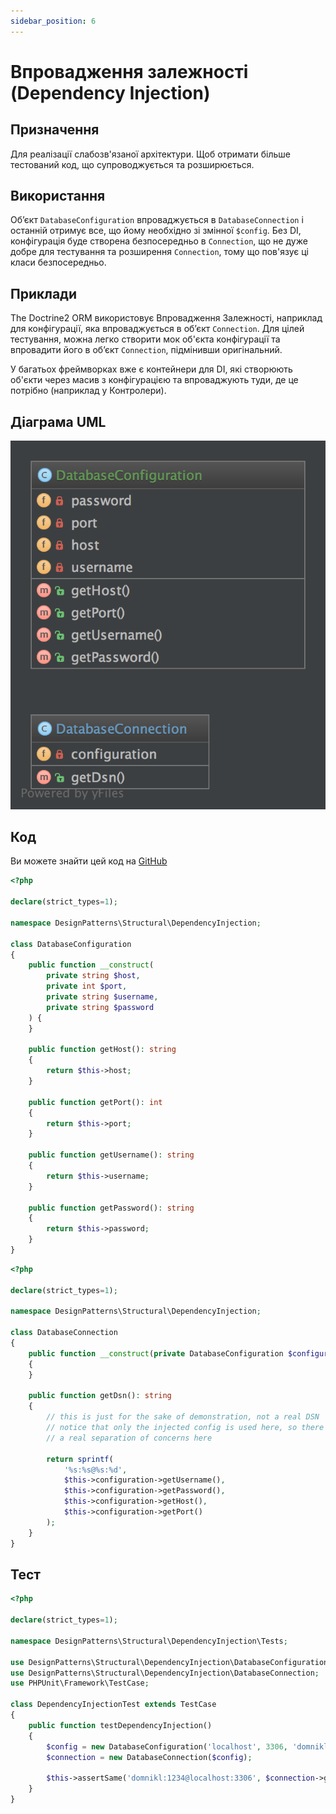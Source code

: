 ```yaml
---
sidebar_position: 6
---
```


# Впровадження залежності (Dependency Injection)

## Призначення

Для реалізації слабозв'язаної архітектури. Щоб отримати більше тестований код, що супроводжується та розширюється.

## Використання

Об’єкт `DatabaseConfiguration` впроваджується в `DatabaseConnection` і останній отримує все, що йому необхідно 
зі змінної `$config`. Без DI, конфігурація буде створена безпосередньо в `Connection`, що не дуже добре для 
тестування та розширення `Connection`, тому що пов'язує ці класи безпосередньо.

## Приклади

The Doctrine2 ORM використовує Впровадження Залежності, наприклад для конфігурації, яка впроваджується в об’єкт
`Connection`. Для цілей тестування, можна легко створити мок об'єкта конфігурації та впровадити його в об’єкт 
`Connection`, підмінивши оригінальний.

У багатьох фреймворках вже є контейнери для DI, які створюють об'єкти через масив з конфігурацією та впроваджують
туди, де це потрібно (наприклад у Контролери).


## Діаграма UML

![Dependency Injection UML](./images/dependency_injection.png)

## Код

Ви можете знайти цей код на [GitHub](https://github.com/PetroOstapuk/DesignPatternsPHP/tree/main/Structural/DependencyInjection)

```php title="DatabaseConfiguration.php"
<?php

declare(strict_types=1);

namespace DesignPatterns\Structural\DependencyInjection;

class DatabaseConfiguration
{
    public function __construct(
        private string $host,
        private int $port,
        private string $username,
        private string $password
    ) {
    }

    public function getHost(): string
    {
        return $this->host;
    }

    public function getPort(): int
    {
        return $this->port;
    }

    public function getUsername(): string
    {
        return $this->username;
    }

    public function getPassword(): string
    {
        return $this->password;
    }
}
```

```php title="DatabaseConnection.php"
<?php

declare(strict_types=1);

namespace DesignPatterns\Structural\DependencyInjection;

class DatabaseConnection
{
    public function __construct(private DatabaseConfiguration $configuration)
    {
    }

    public function getDsn(): string
    {
        // this is just for the sake of demonstration, not a real DSN
        // notice that only the injected config is used here, so there is
        // a real separation of concerns here

        return sprintf(
            '%s:%s@%s:%d',
            $this->configuration->getUsername(),
            $this->configuration->getPassword(),
            $this->configuration->getHost(),
            $this->configuration->getPort()
        );
    }
}
```

## Тест

```php title="Tests/DependencyInjectionTest.php"
<?php

declare(strict_types=1);

namespace DesignPatterns\Structural\DependencyInjection\Tests;

use DesignPatterns\Structural\DependencyInjection\DatabaseConfiguration;
use DesignPatterns\Structural\DependencyInjection\DatabaseConnection;
use PHPUnit\Framework\TestCase;

class DependencyInjectionTest extends TestCase
{
    public function testDependencyInjection()
    {
        $config = new DatabaseConfiguration('localhost', 3306, 'domnikl', '1234');
        $connection = new DatabaseConnection($config);

        $this->assertSame('domnikl:1234@localhost:3306', $connection->getDsn());
    }
}
```